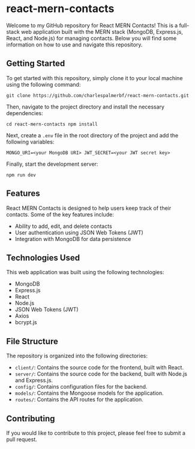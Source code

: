 # react-mern-contacts

Welcome to my GitHub repository for React MERN Contacts! This is a full-stack web application built with the MERN stack (MongoDB, Express.js, React, and Node.js) for managing contacts. Below you will find some information on how to use and navigate this repository.

Getting Started
---------------

To get started with this repository, simply clone it to your local machine using the following command:

`git clone https://github.com/charlespalmerbf/react-mern-contacts.git`

Then, navigate to the project directory and install the necessary dependencies:

`cd react-mern-contacts
npm install`

Next, create a `.env` file in the root directory of the project and add the following variables:

`MONGO_URI=<your MongoDB URI>
JWT_SECRET=<your JWT secret key>`

Finally, start the development server:

`npm run dev`

Features
--------

React MERN Contacts is designed to help users keep track of their contacts. Some of the key features include:

-   Ability to add, edit, and delete contacts
-   User authentication using JSON Web Tokens (JWT)
-   Integration with MongoDB for data persistence

Technologies Used
-----------------

This web application was built using the following technologies:

-   MongoDB
-   Express.js
-   React
-   Node.js
-   JSON Web Tokens (JWT)
-   Axios
-   bcrypt.js

File Structure
--------------

The repository is organized into the following directories:

-   `client/`: Contains the source code for the frontend, built with React.
-   `server/`: Contains the source code for the backend, built with Node.js and Express.js.
-   `config/`: Contains configuration files for the backend.
-   `models/`: Contains the Mongoose models for the application.
-   `routes/`: Contains the API routes for the application.

Contributing
------------

If you would like to contribute to this project, please feel free to submit a pull request.
